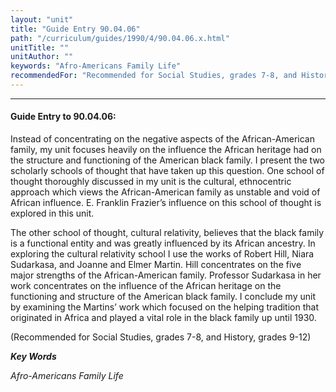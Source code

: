 ```yaml
---
layout: "unit"
title: "Guide Entry 90.04.06"
path: "/curriculum/guides/1990/4/90.04.06.x.html"
unitTitle: ""
unitAuthor: ""
keywords: "Afro-Americans Family Life"
recommendedFor: "Recommended for Social Studies, grades 7-8, and History, grades 9-12"
---
```

<body>
<hr/>
 <h4>
  Guide Entry to 90.04.06:
 </h4>
 Instead of concentrating on the negative aspects of the African-American family, my unit focuses heavily on the influence the African heritage had on the structure and functioning of the American black family. I present the two scholarly schools of thought that have taken up this question. One school of thought thoroughly discussed in my unit is the cultural, ethnocentric approach which views the African-American family as unstable and void of African influence. E. Franklin Frazier’s influence on this school of thought is explored in this unit.
 <p>
  The other school of thought, cultural relativity, believes that the black family is a functional entity and was greatly influenced by its African ancestry. In exploring the cultural relativity school I use the works of Robert Hill, Niara Sudarkasa, and Joanne and Elmer Martin. Hill concentrates on the five major strengths of the African-American family. Professor Sudarkasa in her work concentrates on the influence of the African heritage on the functioning and structure of the American black family. I conclude my unit by examining the Martins’ work which focused on the helping tradition that originated in Africa and played a vital role in the black family up until 1930.
 </p>
 <p>
  (Recommended for Social Studies, grades 7-8, and History, grades 9-12)
 </p>
<p>
  <b>
   <i>
    Key Words
   </i>
  </b>
  <br/>
 </p>
 <p>
  <i>
   Afro-Americans Family Life
  </i>
 </p>

</body>